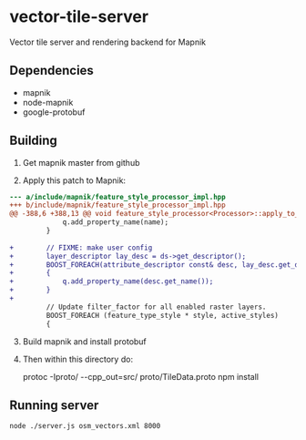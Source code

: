 vector-tile-server
==================

Vector tile server and rendering backend for Mapnik


## Dependencies

* mapnik
* node-mapnik
* google-protobuf


## Building

1) Get mapnik master from github

2) Apply this patch to Mapnik:

```diff
--- a/include/mapnik/feature_style_processor_impl.hpp
+++ b/include/mapnik/feature_style_processor_impl.hpp
@@ -388,6 +388,13 @@ void feature_style_processor<Processor>::apply_to_layer(layer const& lay, Proces
             q.add_property_name(name);
         }
 
+        // FIXME: make user config
+        layer_descriptor lay_desc = ds->get_descriptor();
+        BOOST_FOREACH(attribute_descriptor const& desc, lay_desc.get_descriptors())
+        {
+            q.add_property_name(desc.get_name());
+        }
+
         // Update filter_factor for all enabled raster layers.
         BOOST_FOREACH (feature_type_style * style, active_styles)
         {
```

3) Build mapnik and install protobuf

2) Then within this directory do:

    protoc -Iproto/ --cpp_out=src/ proto/TileData.proto
    npm install


## Running server

```bash
node ./server.js osm_vectors.xml 8000
```
